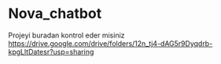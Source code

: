 # Nova_chatbot
Projeyi buradan kontrol eder misiniz
https://drive.google.com/drive/folders/12n_tj4-dAG5r9Dyqdrb-kpgLltDatesr?usp=sharing
